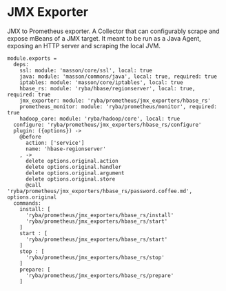
# JMX Exporter

JMX to Prometheus exporter.
A Collector that can configurably scrape and expose mBeans of a JMX target. 
It meant to be run as a Java Agent, exposing an HTTP server and scraping the local JVM.

    module.exports =
      deps:
        ssl: module: 'masson/core/ssl', local: true
        java: module: 'masson/commons/java', local: true, required: true
        iptables: module: 'masson/core/iptables', local: true
        hbase_rs: module: 'ryba/hbase/regionserver', local: true, required: true
        jmx_exporter: module: 'ryba/prometheus/jmx_exporters/hbase_rs'
        prometheus_monitor: module: 'ryba/prometheus/monitor', required: true
        hadoop_core: module: 'ryba/hadoop/core', local: true
      configure: 'ryba/prometheus/jmx_exporters/hbase_rs/configure'
      plugin: ({options}) ->
        @before
          action: ['service']
          name: 'hbase-regionserver'
        , ->
          delete options.original.action
          delete options.original.handler
          delete options.original.argument
          delete options.original.store
          @call 'ryba/prometheus/jmx_exporters/hbase_rs/password.coffee.md', options.original
      commands:
        install: [
          'ryba/prometheus/jmx_exporters/hbase_rs/install'
          'ryba/prometheus/jmx_exporters/hbase_rs/start'
        ]
        start : [
          'ryba/prometheus/jmx_exporters/hbase_rs/start'
        ]
        stop : [
          'ryba/prometheus/jmx_exporters/hbase_rs/stop'
        ]
        prepare: [
          'ryba/prometheus/jmx_exporters/hbase_rs/prepare'
        ]
